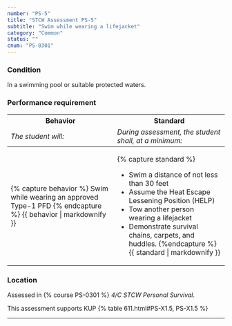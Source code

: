 ```yaml
---
number: "PS-5"
title: "STCW Assessment PS-5"
subtitle: "Swim while wearing a lifejacket"
category: "Common"
status: ""
cnum: "PS-0301"
---
```

### Condition

In a swimming pool or suitable protected waters.

### Performance requirement 

<table width='100%' class='Guidelines'>
 <thead>
 <tr>
     <th class='thirty'>Behavior</th>
     <th class='seventy'>Standard</th>
 </tr>
 <tr>
     <td><em>The student will:</em></td>
     <td><em>During assessment, the student shall, at a minimum:</em></td>
 </tr>
 </thead>
 <tbody>
 

<tr><td>

{% capture behavior %}
Swim while wearing an approved Type-1 PFD
{% endcapture %}
{{ behavior | markdownify }}

</td><td>

{% capture standard %}
*  Swim a distance of not less than 30 feet
*  Assume the Heat Escape Lessening Position (HELP)
*  Tow another person wearing a lifejacket
*  Demonstrate survival chains, carpets, and huddles.
{%endcapture %}
{{ standard | markdownify }}

</td></tr>



 </tbody>
 </table>

### Location

Assessed in  {% course  PS-0301 %}  *4/C STCW Personal Survival*.

This assessment supports KUP {% table 611.html#PS-X1.5, PS-X1.5 %}

***

